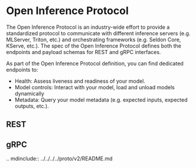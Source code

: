# Open Inference Protocol

The Open Inference Protocol is an industry-wide effort to provide a standardized
protocol to communicate with different inference servers (e.g. MLServer,
Triton, etc.) and orchestrating frameworks (e.g. Seldon Core, KServe, etc.).
The spec of the Open Inference Protocol defines both the endpoints and payload
schemas for REST and gRPC interfaces.

As part of the Open Inference Protocol definition, you can find dedicated endpoints to:

- Health: Assess liveness and readiness of your model.
- Model controls: Interact with your model, load and unload models dynamically
- Metadata: Query your model metadata (e.g. expected inputs, expected
  outputs, etc.).


## REST

<div id="swagger-ui-rest"></div>
<script>
const HideHeaderPlugin = () => ({
   wrapComponents: {
      info: (Original, system) => (props) => null
   }
})

window.onload = function () {
   SwaggerUIBundle({
      url: "../../_static/openapi/v2/dataplane.yaml",
      dom_id: "#swagger-ui-rest",
      presets: [SwaggerUIBundle.presets.apis],
      plugins: [HideHeaderPlugin],
      docExpansion: "none",
      tryItOutEnabled: false
   });
};
</script>

## gRPC

.. mdinclude:: ../../../../proto/v2/README.md

